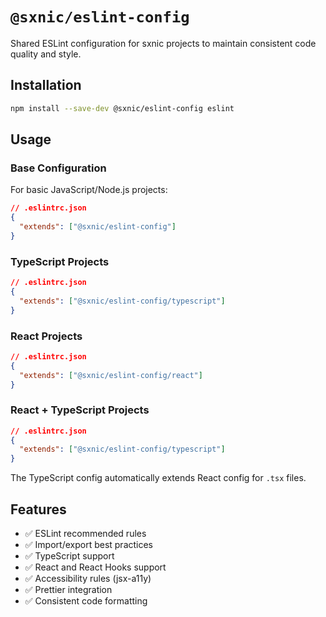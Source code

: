 # `@sxnic/eslint-config`

Shared ESLint configuration for sxnic projects to maintain consistent code quality and style.

## Installation

```bash
npm install --save-dev @sxnic/eslint-config eslint
```

## Usage

### Base Configuration

For basic JavaScript/Node.js projects:

```json
// .eslintrc.json
{
  "extends": ["@sxnic/eslint-config"]
}
```

### TypeScript Projects

```json
// .eslintrc.json
{
  "extends": ["@sxnic/eslint-config/typescript"]
}
```

### React Projects

```json
// .eslintrc.json
{
  "extends": ["@sxnic/eslint-config/react"]
}
```

### React + TypeScript Projects

```json
// .eslintrc.json
{
  "extends": ["@sxnic/eslint-config/typescript"]
}
```

The TypeScript config automatically extends React config for `.tsx` files.

## Features

- ✅ ESLint recommended rules
- ✅ Import/export best practices
- ✅ TypeScript support
- ✅ React and React Hooks support
- ✅ Accessibility rules (jsx-a11y)
- ✅ Prettier integration
- ✅ Consistent code formatting
